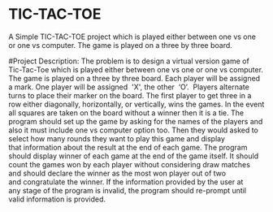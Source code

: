 # TIC-TAC-TOE
A Simple TIC-TAC-TOE project which is played either between one vs one or one vs computer. The game is played on a three by three board. 

#Project Description:
The problem is to design a virtual version game of Tic-Tac-Toe which is played either between one vs one or one vs computer. 
The game is played on a three by three board. Each player will be assigned a mark. One player will be assigned  'X', the other  ‘O’. 
Players alternate turns to place their marker on the board. 
The first player to get three in a row either diagonally, horizontally, or vertically, wins the games. 
In the event all squares are taken on the board without a winner then it is a tie. 
The program should set up the game by asking for the names of the players and also it must include one vs computer option too. 
Then they would asked to select how many rounds they want to play this game and display that information about the result at the end of each game. 
The program should display winner of each game at the end of the game itself. 
It should count the games won by each player without considering draw matches and should declare the winner as the most won player out of two and congratulate the winner. 
If the information provided by the user at any stage of the program is invalid, the program should re-prompt until valid information is provided.
